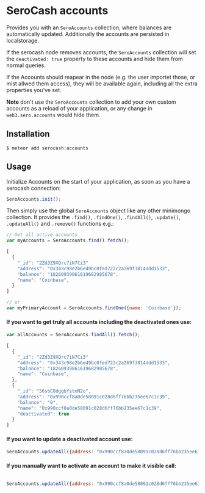 # SeroCash accounts

Provides you with an `SeroAccounts` collection, where balances are automatically updated.
Additionally the accounts are persisted in localstorage.

If the serocash node removes accounts,
the `SeroAccounts` collection will set the `deactivated: true` property to these accounts and hide them from normal queries.

If the Accounts should reapear in the node (e.g. the user importet those, or mist allwed them access), they will be available again,
including all the extra properties you've set.

**Note** don't use the `SeroAccounts` collection to add your own custom accounts as a reload of your application,
or any change in `web3.sero.accounts` would hide them.

## Installation

    $ meteor add serocash:accounts

## Usage

Initialize Accounts on the start of your application, as soon as you have a serocash connection:

```js
SeroAccounts.init();
```

Then simply use the global `SeroAccounts` object like any other minimongo collection.
It provides the `.find()`, `.findOne()`, `.findAll()`, `.update()`, `.updateAll()` and `.remove()` functions e.g.:

```js
// Get all active accounts
var myAccounts = SeroAccounts.find().fetch();

[
  {
    "_id": "2Zd3Z9XQrc7iN7Ci3"
    "address": "0x343c98e2b6e49bc0fed722c2a269f3814ddd1533",
    "balance": "18260939861619682985678",
    "name": "Coinbase",
  }
]

// or
var myPrimaryAccount = SeroAccounts.findOne({name: 'Coinbase'});
```

#### If you want to get truly all accounts including the deactivated ones use:

```js
var allAccounts = SeroAccounts.findAll().fetch();

[
  {
    "_id": "2Zd3Z9XQrc7iN7Ci3"
    "address": "0x343c98e2b6e49bc0fed722c2a269f3814ddd1533",
    "balance": "18260939861619682985678",
    "name": "Coinbase",
  },
  {
    "_id": "56sbC8dggbYstmN2o",
    "address": "0x990ccf8a0de58091c028d6ff76bb235ee67c1c39",
    "balance": "0",
    "name": "0x990ccf8a0de58091c028d6ff76bb235ee67c1c39",
    "deactivated": true
  }
]
```

#### If you want to update a deactivated account use:

```js
SeroAccounts.updateAll({address: "0x990ccf8a0de58091c028d6ff76bb235ee67c1c39"}, {name: 'XYZ'}});
```

#### If you manually want to activate an account to make it visible call:

```js

SeroAccounts.updateAll({address: "0x990ccf8a0de58091c028d6ff76bb235ee67c1c39"}, {$unset: {deactivated: ''}})
```
